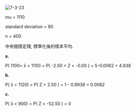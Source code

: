 ![7-3-23](https://github.com/user-attachments/assets/34532774-362f-4ea6-8204-97bb7cbac68a)

mu = 1110

standard deviation = 80

n = 400

中央極限定理, 標準化後的樣本平均.

**a.**

P( 1100< x̄ < 1110) = P( -2.50 < Z < -0.00 ) = 5-0.0062 = 4.938

**b.**

P( x̄ > 1120) = P( Z > 2.50 ) = 1 - 0.9938 = 0.0062

**c.**

P( x̄ < 900) = P( Z < -52.50 ) = 0
